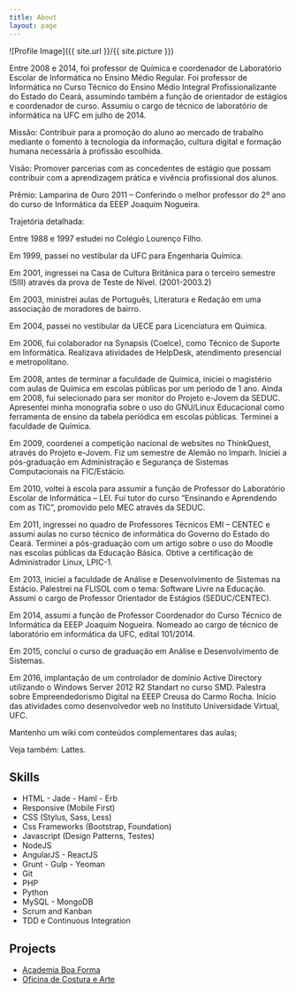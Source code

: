 ```yaml
---
title: About
layout: page
---
```

![Profile Image]({{ site.url }}/{{ site.picture }})

<p>Entre 2008 e 2014, foi professor de Química e coordenador de Laboratório Escolar de Informática no Ensino Médio Regular. Foi professor de Informática no Curso Técnico do Ensino Médio Integral Profissionalizante do Estado do Ceará, assumindo também a função de orientador de estágios e coordenador de curso. Assumiu o cargo de técnico de laboratório de informática na UFC em julho de 2014.</p>

Missão: Contribuir para a promoção do aluno ao mercado de trabalho mediante o fomento à tecnologia da informação, cultura digital e formação humana necessária à profissão escolhida.

Visão: Promover parcerias com as concedentes de estágio que possam contribuir com a aprendizagem prática e vivência profissional dos alunos.

Prêmio: Lamparina de Ouro 2011 – Conferindo o melhor professor do 2º ano do curso de Informática da EEEP Joaquim Nogueira.

Trajetória detalhada:

Entre 1988 e 1997 estudei no Colégio Lourenço Filho.

Em 1999, passei no vestibular da UFC para Engenharia Química.

Em 2001, ingressei na Casa de Cultura Britânica para o terceiro semestre (SIII) através da prova de Teste de Nível. (2001-2003.2)

Em 2003, ministrei aulas de Português, Literatura e Redação em uma associação de moradores de bairro.

Em 2004, passei no vestibular da UECE para Licenciatura em Química.

Em 2006, fui colaborador na Synapsis (Coelce), como Técnico de Suporte em Informática. Realizava atividades de HelpDesk, atendimento presencial e metropolitano.

Em 2008, antes de terminar a faculdade de Química, iniciei o magistério com aulas de Química em escolas públicas por um período de 1 ano. Ainda em 2008, fui selecionado para ser monitor do Projeto e-Jovem da SEDUC. Apresentei minha monografia sobre o uso do GNU/Linux Educacional como ferramenta de ensino da tabela periódica em escolas públicas. Terminei a faculdade de Química.

Em 2009, coordenei a competição nacional de websites no ThinkQuest, através do Projeto e-Jovem. Fiz um semestre de Alemão no Imparh. Iniciei a pós-graduação em Administração e Segurança de Sistemas Computacionais na FIC/Estácio.

Em 2010, voltei à escola para assumir a função de Professor do Laboratório Escolar de Informática – LEI. Fui tutor do curso “Ensinando e Aprendendo com as TIC”, promovido pelo MEC através da SEDUC.

Em 2011, ingressei no quadro de Professores Técnicos EMI – CENTEC e assumi aulas no curso técnico de informática do Governo do Estado do Ceará. Terminei a pós-graduação com um artigo sobre o uso do Moodle nas escolas públicas da Educação Básica. Obtive a certificação de Administrador Linux, LPIC-1.

Em 2013, iniciei a faculdade de Análise e Desenvolvimento de Sistemas na Estácio. Palestrei na FLISOL com o tema: Software Livre na Educação. Assumi o cargo de Professor Orientador de Estágios (SEDUC/CENTEC).

Em 2014, assumi a função de Professor Coordenador do Curso Técnico de Informática da EEEP Joaquim Nogueira. Nomeado ao cargo de técnico de laboratório em informática da UFC, edital 101/2014.

Em 2015, concluí o curso de graduação em Análise e Desenvolvimento de Sistemas.

Em 2016, implantação de um controlador de domínio Active Directory utilizando o Windows Server 2012 R2 Standart no curso SMD. Palestra sobre Empreendedorismo Digital na EEEP Creusa do Carmo Rocha. Início das atividades como desenvolvedor web no Instituto Universidade Virtual, UFC.

Mantenho  um wiki com conteúdos complementares das aulas;

Veja também: Lattes.</p>


<h2>Skills</h2>

<ul class="skill-list">
	<li>HTML - Jade - Haml - Erb</li>
	<li>Responsive (Mobile First)</li>
	<li>CSS (Stylus, Sass, Less)</li>
	<li>Css Frameworks (Bootstrap, Foundation)</li>
	<li>Javascript (Design Patterns, Testes)</li>
	<li>NodeJS</li>
	<li>AngularJS - ReactJS</li>
	<li>Grunt - Gulp - Yeoman</li>
	<li>Git</li>
	<li>PHP</li>
	<li>Python</li>
	<li>MySQL - MongoDB</li>
	<li>Scrum and Kanban</li>
	<li>TDD e Continuous Integration</li>
</ul>

<h2>Projects</h2>

<ul>
	<li><a href="https://github.com/emanoelopes/academiaboaforma">Academia Boa Forma</a></li>
	<li><a href="https://github.com/emanoelopes/oficinadecosturaearte">Oficina de Costura e Arte</a></li>
</ul>
